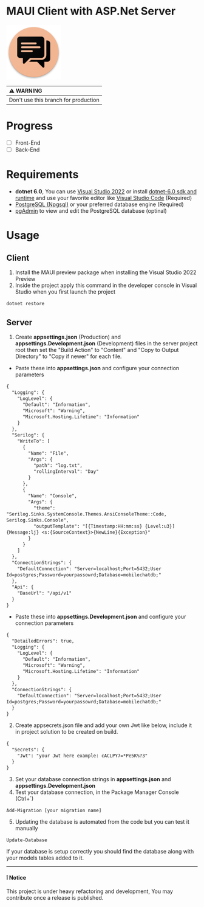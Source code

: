 # MAUI Client with ASP.Net Server

![Xamarin Chat SignalR Icon](docs/icon.png)

|:warning: WARNING|
|:---------------------------|
|Don't use this branch for production|

# Progress
- [ ] Front-End
- [ ] Back-End

# Requirements
- **dotnet 6.0**, You can use [Visual Studio 2022](https://visualstudio.microsoft.com/vs/preview/) or install [dotnet-6.0 sdk and runtime](https://dotnet.microsoft.com/en-us/download/dotnet/6.0) and use your favorite editor like [Visual Studio Code](https://code.visualstudio.com/) (Required)
- [PostgreSQL (Npgsql)](https://www.postgresql.org/) or your preferred database engine (Required)
- [pgAdmin](https://www.pgadmin.org/) to view and edit the PostgreSQL database (optinal)

# Usage
## Client
1. Install the MAUI preview package when installing the Visual Studio 2022 Preview
2. Inside the project apply this command in the developer console in Visual Studio when you first launch the project
```
dotnet restore
``` 

## Server
1. Create **appsettings.json** (Production) and **appsettings.Development.json** (Development) files in the server project root then set the "Build Action" to "Content" and "Copy to Output Directory" to "Copy if newer" for each file.
- Paste these into **appsettings.json** and configure your connection parameters
```
{
  "Logging": {
    "LogLevel": {
      "Default": "Information",
      "Microsoft": "Warning",
      "Microsoft.Hosting.Lifetime": "Information"
    }
  },
  "Serilog": {
    "WriteTo": [
      {
        "Name": "File",
        "Args": {
          "path": "log.txt",
          "rollingInterval": "Day"
        }
      },
      {
        "Name": "Console",
        "Args": {
          "theme": "Serilog.Sinks.SystemConsole.Themes.AnsiConsoleTheme::Code, Serilog.Sinks.Console",
          "outputTemplate": "[{Timestamp:HH:mm:ss} {Level:u3}] {Message:lj} <s:{SourceContext}>{NewLine}{Exception}"
        }
      }
    ]
  },
  "ConnectionStrings": {
    "DefaultConnection": "Server=localhost;Port=5432;User Id=postgres;Password=yourpassowrd;Database=mobilechatdb;"
  },
  "Api": {
    "BaseUrl": "/api/v1"
  }
}
```
- Paste these into **appsettings.Development.json** and configure your connection parameters
```
{
  "DetailedErrors": true,
  "Logging": {
    "LogLevel": {
      "Default": "Information",
      "Microsoft": "Warning",
      "Microsoft.Hosting.Lifetime": "Information"
    }
  },
  "ConnectionStrings": {
    "DefaultConnection": "Server=localhost;Port=5432;User Id=postgres;Password=yourpassowrd;Database=mobilechatdb;"
  }
}

```
2. Create appsecrets.json file and add your own Jwt like below, include it in project solution to be created on build.
```
{
  "Secrets": {
    "Jwt": "your Jwt here example: cACLPY7=*Pe5K%?3"
  }
}
```
3. Set your database connection strings in **appsettings.json** and **appsettings.Development.json**
4. Test your database connection, in the Package Manager Console (Ctrl+`)
```
Add-Migration [your migration name]
```
5. Updating the database is automated from the code but you can test it manually
```
Update-Database
```
If your database is setup correctly you should find the database along with your models tables added to it.

---

#### :grey_exclamation: Notice
This project is under heavy refactoring and development, You may contribute once a release is published.
